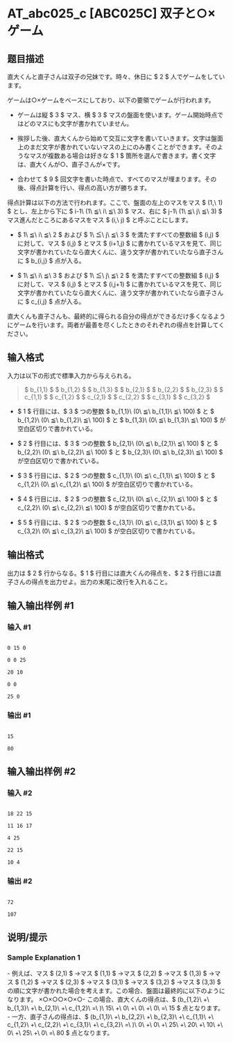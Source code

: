 # AT_abc025_c [ABC025C] 双子と○×ゲーム

## 题目描述

[problemUrl]: https://atcoder.jp/contests/abc025/tasks/abc025_c

直大くんと直子さんは双子の兄妹です。時々、休日に $ 2 $ 人でゲームをしています。

ゲームは○×ゲームをベースにしており、以下の要領でゲームが行われます。

- ゲームは縦 $ 3 $ マス、横 $ 3 $ マスの盤面を使います。ゲーム開始時点ではどのマスにも文字が書かれていません。
- 挨拶した後、直大くんから始めて交互に文字を書いていきます。文字は盤面上のまだ文字が書かれていないマスの上にのみ書くことができます。そのようなマスが複数ある場合は好きな $ 1 $ 箇所を選んで書きます。書く文字は、直大くんが○、直子さんが×です。
- 合わせて $ 9 $ 回文字を書いた時点で、すべてのマスが埋まります。その後、得点計算を行い、得点の高い方が勝ちます。

得点計算は以下の方法で行われます。ここで、盤面の左上のマスをマス $ (1,\ 1) $ とし、左上から下に $ i-1\ (1\ ≦\ i\ ≦\ 3) $ マス、右に $ j-1\ (1\ ≦\ j\ ≦\ 3) $ マス進んだところにあるマスをマス $ (i,\ j) $ と呼ぶことにします。

- $ 1\ ≦\ i\ ≦\ 2 $ および $ 1\ ≦\ j\ ≦\ 3 $ を満たすすべての整数組 $ (i,j) $ に対して、マス $ (i,j) $ とマス $ (i+1,j) $ に書かれているマスを見て、同じ文字が書かれていたなら直大くんに、違う文字が書かれていたなら直子さんに $ b_{i,j} $ 点が入る。
- $ 1\ ≦\ i\ ≦\ 3 $ および $ 1\ ≦\ j\ ≦\ 2 $ を満たすすべての整数組 $ (i,j) $ に対して、マス $ (i,j) $ とマス $ (i,j+1) $ に書かれているマスを見て、同じ文字が書かれていたなら直大くんに、違う文字が書かれていたなら直子さんに $ c_{i,j} $ 点が入る。

直大くんも直子さんも、最終的に得られる自分の得点ができるだけ多くなるようにゲームを行います。両者が最善を尽くしたときのそれぞれの得点を計算してください。

## 输入格式

入力は以下の形式で標準入力から与えられる。

> $ b_{1,1} $ $ b_{1,2} $ $ b_{1,3} $ $ b_{2,1} $ $ b_{2,2} $ $ b_{2,3} $ $ c_{1,1} $ $ c_{1,2} $ $ c_{2,1} $ $ c_{2,2} $ $ c_{3,1} $ $ c_{3,2} $

- $ 1 $ 行目には、$ 3 $ つの整数 $ b_{1,1}\ (0\ ≦\ b_{1,1}\ ≦\ 100) $ と $ b_{1,2}\ (0\ ≦\ b_{1,2}\ ≦\ 100) $ と $ b_{1,3}\ (0\ ≦\ b_{1,3}\ ≦\ 100) $ が空白区切りで書かれている。
- $ 2 $ 行目には、$ 3 $ つの整数 $ b_{2,1}\ (0\ ≦\ b_{2,1}\ ≦\ 100) $ と $ b_{2,2}\ (0\ ≦\ b_{2,2}\ ≦\ 100) $ と $ b_{2,3}\ (0\ ≦\ b_{2,3}\ ≦\ 100) $ が空白区切りで書かれている。
- $ 3 $ 行目には、$ 2 $ つの整数 $ c_{1,1}\ (0\ ≦\ c_{1,1}\ ≦\ 100) $ と $ c_{1,2}\ (0\ ≦\ c_{1,2}\ ≦\ 100) $ が空白区切りで書かれている。
- $ 4 $ 行目には、$ 2 $ つの整数 $ c_{2,1}\ (0\ ≦\ c_{2,1}\ ≦\ 100) $ と $ c_{2,2}\ (0\ ≦\ c_{2,2}\ ≦\ 100) $ が空白区切りで書かれている。
- $ 5 $ 行目には、$ 2 $ つの整数 $ c_{3,1}\ (0\ ≦\ c_{3,1}\ ≦\ 100) $ と $ c_{3,2}\ (0\ ≦\ c_{3,2}\ ≦\ 100) $ が空白区切りで書かれている。

## 输出格式

出力は $ 2 $ 行からなる。$ 1 $ 行目には直大くんの得点を、$ 2 $ 行目には直子さんの得点を出力せよ。出力の末尾に改行を入れること。

## 输入输出样例 #1

### 输入 #1

```
0 15 0
0 0 25
20 10
0 0
25 0
```

### 输出 #1

```
15
80
```

## 输入输出样例 #2

### 输入 #2

```
18 22 15
11 16 17
4 25
22 15
10 4
```

### 输出 #2

```
72
107
```

## 说明/提示

### Sample Explanation 1

\- 例えば、マス $ (2,1) $ →マス $ (1,1) $ →マス $ (2,2) $ →マス $ (1,3) $ →マス $ (1,2) $ →マス $ (2,3) $ →マス $ (3,1) $ →マス $ (3,2) $ →マス $ (3,3) $ の順に文字が書かれた場合を考えます。この場合、盤面は最終的に以下のようになります。 ×○×○○×○×○- この場合、直大くんの得点は、$ (b_{1,2}\ +\ b_{1,3}\ +\ b_{2,1}\ +\ c_{1,2}\ =\ )\ 15\ +\ 0\ +\ 0\ +\ 0\ =\ 15 $ 点となります。 - 一方、直子さんの得点は、$ (b_{1,1}\ +\ b_{2,2}\ +\ b_{2,3}\ +\ c_{1,1}\ +\ c_{1,2}\ +\ c_{2,2}\ +\ c_{3,1}\ +\ c_{3,2}\ =\ )\ 0\ +\ 0\ +\ 25\ +\ 20\ +\ 10\ +\ 0\ +\ 25\ +\ 0\ =\ 80 $ 点となります。